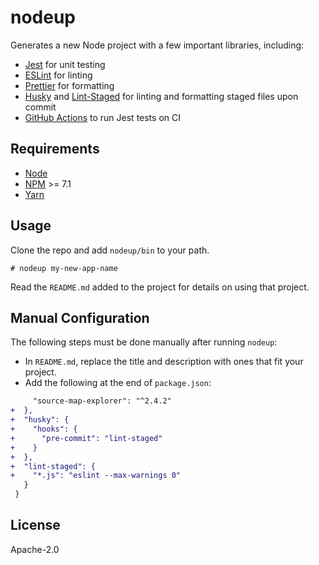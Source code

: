# nodeup

Generates a new Node project with a few important libraries, including:

- [Jest](https://jestjs.io/) for unit testing
- [ESLint](https://eslint.org/) for linting
- [Prettier](https://prettier.io/) for formatting
- [Husky](https://github.com/typicode/husky) and [Lint-Staged](https://github.com/okonet/lint-staged) for linting and formatting staged files upon commit
- [GitHub Actions](https://github.com/features/actions) to run Jest tests on CI

## Requirements

- [Node](https://nodejs.org/)
- [NPM](https://npmjs.com) >= 7.1
- [Yarn](https://yarnpkg.com/en/docs/install)

## Usage

Clone the repo and add `nodeup/bin` to your path.

```
# nodeup my-new-app-name
```

Read the `README.md` added to the project for details on using that project.

## Manual Configuration

The following steps must be done manually after running `nodeup`:

- In `README.md`, replace the title and description with ones that fit your project.
- Add the following at the end of `package.json`:

```diff
     "source-map-explorer": "^2.4.2"
+  },
+  "husky": {
+    "hooks": {
+      "pre-commit": "lint-staged"
+    }
+  },
+  "lint-staged": {
+    "*.js": "eslint --max-warnings 0"
   }
 }
```

## License

Apache-2.0
